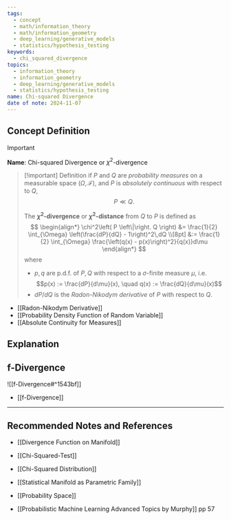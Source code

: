 ```yaml
---
tags:
  - concept
  - math/information_theory
  - math/information_geometry
  - deep_learning/generative_models
  - statistics/hypothesis_testing
keywords:
  - chi_squared_divergence
topics:
  - information_theory
  - information_geometry
  - deep_learning/generative_models
  - statistics/hypothesis_testing
name: Chi-squared Divergence
date of note: 2024-11-07
---
```


## Concept Definition

>[!important]
>**Name**: Chi-squared Divergence or $\chi^2$-divergence

>[!important] Definition
>if $P$ and $Q$ are *probability measures* on a measurable space $(\Omega, \mathscr{F})$, and $P$ is *absolutely continuous* with respect to $Q$, 
>$$P \ll Q.$$
>
>The **$\chi^2$-divergence** or **$\chi^2$-distance** from $Q$ to $P$ is defined as
>$$
>\begin{align*}
> \chi^2\left( P \left\|\right. Q \right) &= \frac{1}{2} \int_{\Omega} \left(\frac{dP}{dQ} - 1\right)^2\,dQ \\[8pt]
> &:= \frac{1}{2} \int_{\Omega} \frac{\left(q(x) - p(x)\right)^2}{q(x)}d\mu
>\end{align*}
>$$
>where 
>- $p, q$ are p.d.f. of  $P, Q$ with respect to a $\sigma$-finite measure $\mu$, i.e. $$p(x) := \frac{dP}{d\mu}(x), \quad q(x) := \frac{dQ}{d\mu}(x)$$
>- $dP / dQ$ is the *Radon-Nikodym derivative* of $P$ with respect to $Q$.

- [[Radon-Nikodym Derivative]]
- [[Probability Density Function of Random Variable]]
- [[Absolute Continuity for Measures]]

## Explanation


## f-Divergence

![[f-Divergence#^1543bf]]

- [[f-Divergence]]

-----------
##  Recommended Notes and References


- [[Divergence Function on Manifold]]


- [[Chi-Squared-Test]]
- [[Chi-Squared Distribution]]



- [[Statistical Manifold as Parametric Family]]
- [[Probability Space]]


- [[Probabilistic Machine Learning Advanced Topics by Murphy]] pp 57
